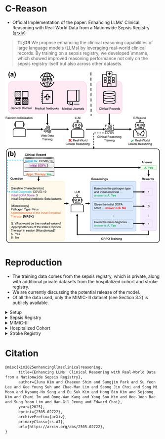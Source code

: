 # C-Reason

- Official Implementation of the paper: Enhancing LLMs' Clinical Reasoning with Real-World Data from a Nationwide Sepsis Registry [(arxiv)]([https:...](http://arxiv.org/abs/2505.02722))

> **TL;DR** We propose enhancing the clinical reasoning capabilities of large language models (LLMs) by leveraging real-world clinical records. 
By training on a sepsis registry, we developed \mname, which showed improved reasoning performance not only on the sepsis registry itself but also across other datasets.

![image](figures/main_fig.png)

# Reproduction
- The training data comes from the sepsis registry, which is private, along with additional private datasets from the hospitalized cohort and stroke registry.
- We are currently discussing the potential release of the model.
- Of all the data used, only the MIMIC-III dataset (see Section 3.2) is publicly available.

<details>
<summary> Setup </summary>

- We use devcontainer for reproducibility.
- Modify `.devcontainer/.env` to set environment variables.
- Build the devcontainer using vscode or using [devcontainer CLI](https://github.com/devcontainers/cli)
</details>

<details>
<summary> Sepsis Registry </summary>

- NOTE: This dataset is private.
- Preprocessing
    - ```python scripts/sepsis_preprocessing.py --metadata_path {METADATA_PATH} --data_path {DATA_PATH} --kor_to_eng_dict_path {KOR_TO_ENG_DICT_PATH} --output_path {OUTPUT_PATH}```
- Training
    - ```accelerate launch --config_file config/deepspeed.json main.py +launcher=grpo +dataset@dataset.grpo=grpo model_path=microsoft/phi-4 debug=false datset.grpo.data_path={OUTPUT_PATH}```

- Evaluation
    - ```python main.py +launcher=evaluate debug=false +dataset@dataset.grpo=grpo dataset.grpo.data_path={OUTPUT_PATH} model_path={MODEL_PATH}  dataset.sepsis_registry.all_victims=true dataset.sepsis_registry.num_eval_samples=99999999```
</details>


<details>
<summary> MIMIC-III </summary>

- Setup
    - ```git submodule init && git submodule update```
    - ```cd ehr_postgres && python --mimic_iii {MIMIC_III_PATH}```
    - ```cd ../mimic_sepsis && python preprocess.py && python sepsis_cohort.py --process_raw && cd ..```
- Measurement Prediction Preprocessing
    - ```python scripts/mimic_all_victims.py --data_path mimic_sepsis/sepsis_final_data_RAW_withTimes.csv --output_path {OUTPUT_PATH}```
- Mortality Prediction Preprocessing
    - ```python scripts/mimic_mort.py --data_path mimic_sepsis/sepsis_final_data_RAW_withTimes.csv --mimic_path {MIMIC_III_PATH} --output_path {OUTPUT_PATH}```
- Evaluation
    - ```python main.py +launcher=evaluate debug=false +dataset@dataset.grpo=grpo dataset.cache_dir={OUTPUT_PATH} model_path={MODEL_PATH}```
</details>


<details>
<summary> Hospitalized Cohort </summary>

- NOTE: This dataset is private.
- Preprocessing
    - ```python scripts/aki_preprocessing.py --data_path {DATA_PATH} --missing_path {MISSING_PATH} --metadata_path {METADATA_PATH} --feature_path {FEATURE_PATH} --output_path {OUTPUT_PATH}```
    - ```python scripts/aki_prediction.py --data_path {OUTPUT_PATH} --original_path {DATA_PATH} --output_path {PRED_PATH}```

- Evaluation
    - Denoising: ```python main.py +launcher=evaluate debug=false +dataset@dataset.aki_registry=aki_registry dataset.aki_registry.data_path={OUTPUT_PATH} model_path={MODEL_PATH} dataset.aki_registry.all_victims=true dataset.aki_registry.num_eval_samples=99999999```
    - AKI Prediction: ```python main.py +launcher=evaluate debug=false +dataset@dataset.aki_registry=aki_registry dataset.aki_registry.cache_dir={PRED_PATH} model_path={MODEL_PATH}```
</details>

<details>
<summary> Stroke Registry </summary>

- NOTE: This dataset is private.
- Preprocessing
    - ```python scripts/stroke_preprocessing.py --metadata_path {METADATA_PATH} --data_path {DATA_PATH} --nihss_path {NIHSS_PATH} --additional_path {ADDITIONAL_PATH} --kor_to_eng_dict_path {KOR_TO_ENG_DICT_PATH} --output_path {OUTPUT_PATH}```
    - ```python scripts/stroke_mrs3mo.py --input_path {OUTPUT_PATH} --output_path {PRED_PATH}```
- Evaluation
    - Denoising: ```python main.py +launcher=evaluate debug=false +dataset@dataset.stroke_registry=stroke_registry dataset.stroke_registry.data_path={OUTPUT_PATH} model_path={MODEL_PATH} dataset.stroke_registry.all_victims=true dataset.stroke_registry.num_eval_samples=99999999```
    - Prediction: ```python main.py +launcher=evaluate debug=false +dataset@dataset.stroke_registry=stroke_registry dataset.stroke_registry.cache_dir={PRED_PATH} model_path={MODEL_PATH}```
</details>


# Citation
```
@misc{kim2025enhancingllmsclinicalreasoning,
      title={Enhancing LLMs' Clinical Reasoning with Real-World Data from a Nationwide Sepsis Registry}, 
      author={Junu Kim and Chaeeun Shim and Sungjin Park and Su Yeon Lee and Gee Young Suh and Chae-Man Lim and Seong Jin Choi and Song Mi Moon and Kyoung-Ho Song and Eu Suk Kim and Hong Bin Kim and Sejoong Kim and Chami Im and Dong-Wan Kang and Yong Soo Kim and Hee-Joon Bae and Sung Yoon Lim and Han-Gil Jeong and Edward Choi},
      year={2025},
      eprint={2505.02722},
      archivePrefix={arXiv},
      primaryClass={cs.AI},
      url={https://arxiv.org/abs/2505.02722}, 
}
```
